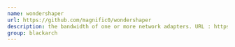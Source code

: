 ```yaml
---
name: wondershaper
url: https://github.com/magnific0/wondershaper
description: the bandwidth of one or more network adapters. URL : https://github.com/magnific0/wondershaper Groups : blackarch blackarch-networking
group: blackarch
---
```

